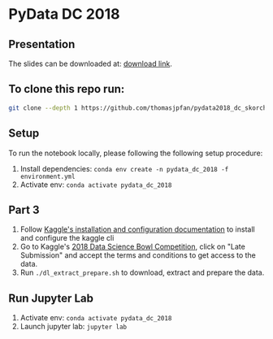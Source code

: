 # PyData DC 2018

## Presentation

The slides can be downloaded at: [download link](https://github.com/thomasjpfan/pydata2018_dc_skorch/raw/master/slides.pdf).

## To clone this repo run:

```bash
git clone --depth 1 https://github.com/thomasjpfan/pydata2018_dc_skorch
```

## Setup

To run the notebook locally, please following the following setup procedure:

1. Install dependencies: `conda env create -n pydata_dc_2018 -f environment.yml `
1. Activate env: `conda activate pydata_dc_2018`

## Part 3

1. Follow [Kaggle's installation and configuration documentation](https://github.com/Kaggle/kaggle-api#installation) to install and configure the kaggle cli
1. Go to Kaggle's [2018 Data Science Bowl Competition](https://www.kaggle.com/c/data-science-bowl-2018), click on "Late Submission" and accept the terms and conditions to get access to the data.
1. Run `./dl_extract_prepare.sh` to download, extract and prepare the data.

## Run Jupyter Lab

1. Activate env: `conda activate pydata_dc_2018`
1. Launch jupyter lab: `jupyter lab`

